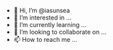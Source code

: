 - 👋 Hi, I’m @iasunsea
- 👀 I’m interested in ...
- 🌱 I’m currently learning ...
- 💞️ I’m looking to collaborate on ...
- 📫 How to reach me ...

<!---
iasunsea/iasunsea is a ✨ special ✨ repository because its `README.md` (this file) appears on your GitHub profile.
You can click the Preview link to take a look at your changes.
--->
